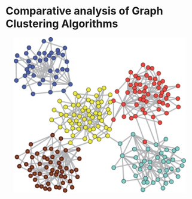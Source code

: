 # Comparative analysis of Graph Clustering Algorithms

<p align="center">
  <img width="460" src="img.png">
</p>

